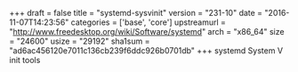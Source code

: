 +++
draft = false
title = "systemd-sysvinit"
version = "231-10"
date = "2016-11-07T14:23:56"
categories = ['base', 'core']
upstreamurl = "http://www.freedesktop.org/wiki/Software/systemd"
arch = "x86_64"
size = "24600"
usize = "29192"
sha1sum = "ad6ac456120e7011c136cb239f6ddc926b0701db"
+++
systemd System V init tools